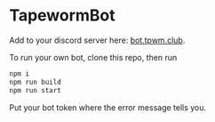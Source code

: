 # TapewormBot

Add to your discord server here: [bot.tpwm.club](http://bot.tpwm.club).

To run your own bot, clone this repo, then run

```bash
npm i
npm run build
npm run start
```

Put your bot token where the error message tells you.
